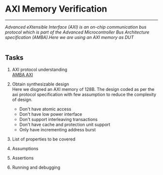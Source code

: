 # AXI Memory Verification
---------------------------------------

*Advanced eXtensible Interface (AXI) is an on-chip communication bus protocol which is part of the Advanced Microcontroller Bus Architecture specification (AMBA).Here we are using an AXI memory as DUT*<br>
<br>

## Tasks
1. AXI protocol understanding<br>
   [AMBA AXI](https://www.google.com/url?sa=t&rct=j&q=&esrc=s&source=web&cd=&ved=2ahUKEwiQzb33nP2CAxWMRmcHHRVGCSYQFnoECBcQAQ&url=https%3A%2F%2Fdocumentation-service.arm.com%2Fstatic%2F5f915920f86e16515cdc3342%3Ftoken%3D&usg=AOvVaw2512gw412xiXzIkXoe8ZSC&opi=89978449) <br>
3. Obtain synthesizable design<br>
   Here we disgned an AXI memory of 128B. The design coded as per the axi protocol specification with few assumption to reduce the complexity of design.<br>
   * Don't have atomic access
   * Don't have low power interface
   * Don't support interleaving transactions
   * Don't have cache and protection unit support
   * Only have incrementing address burst
   
4. List of properties to be covered
5. Assumptions
6. Assertions
7. Running and debugging
